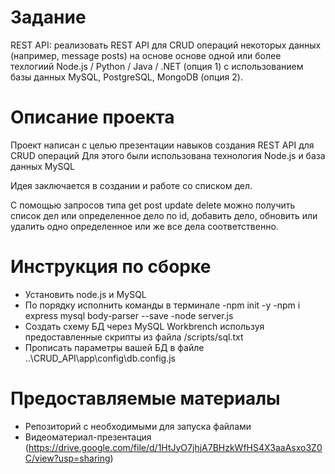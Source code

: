 # Задание 
REST API: реализовать REST API для CRUD операций некоторых данных (например, message posts) на основе основе одной или более техлогиий Node.js / Python / Java / .NET (опция 1) c использованием базы данных MySQL, PostgreSQL, MongoDB (опция 2).

# Описание проекта
Проект написан с целью презентации навыков создания REST API для CRUD операций
Для этого были использована технология Node.js и база данных MySQL

Идея заключается в создании и работе со списком дел. 

С помощью запросов типа get post update delete можно получить список дел или определенное дело по id, добавить дело, обновить или удалить одно определенное или же все дела соответственно.

# Инструкция по сборке
* Установить node.js и MySQL
* По порядку исполнить команды в терминале
    -npm init -y
    -npm i express mysql body-parser --save
    -node server.js 
* Создать схему БД через MySQL Workbrench используя предоставленные скрипты из файла /scripts/sql.txt
* Прописать параметры вашей БД в файле ..\CRUD_API\app\config\db.config.js

# Предоставляемые материалы
* Репозиторий с необходимыми для запуска файлами
* Видеоматериал-презентация (https://drive.google.com/file/d/1HtJyO7jhjA7BHzkWfHS4X3aaAsxo3Z0C/view?usp=sharing)
